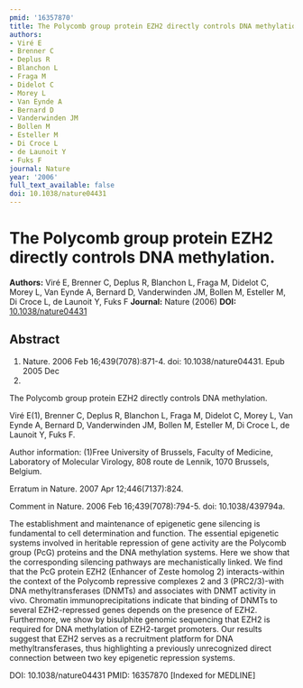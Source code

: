 ```yaml
---
pmid: '16357870'
title: The Polycomb group protein EZH2 directly controls DNA methylation.
authors:
- Viré E
- Brenner C
- Deplus R
- Blanchon L
- Fraga M
- Didelot C
- Morey L
- Van Eynde A
- Bernard D
- Vanderwinden JM
- Bollen M
- Esteller M
- Di Croce L
- de Launoit Y
- Fuks F
journal: Nature
year: '2006'
full_text_available: false
doi: 10.1038/nature04431
---
```


# The Polycomb group protein EZH2 directly controls DNA methylation.
**Authors:** Viré E, Brenner C, Deplus R, Blanchon L, Fraga M, Didelot C, Morey L, Van Eynde A, Bernard D, Vanderwinden JM, Bollen M, Esteller M, Di Croce L, de Launoit Y, Fuks F
**Journal:** Nature (2006)
**DOI:** [10.1038/nature04431](https://doi.org/10.1038/nature04431)

## Abstract

1. Nature. 2006 Feb 16;439(7078):871-4. doi: 10.1038/nature04431. Epub 2005 Dec
14.

The Polycomb group protein EZH2 directly controls DNA methylation.

Viré E(1), Brenner C, Deplus R, Blanchon L, Fraga M, Didelot C, Morey L, Van 
Eynde A, Bernard D, Vanderwinden JM, Bollen M, Esteller M, Di Croce L, de 
Launoit Y, Fuks F.

Author information:
(1)Free University of Brussels, Faculty of Medicine, Laboratory of Molecular 
Virology, 808 route de Lennik, 1070 Brussels, Belgium.

Erratum in
    Nature. 2007 Apr 12;446(7137):824.

Comment in
    Nature. 2006 Feb 16;439(7078):794-5. doi: 10.1038/439794a.

The establishment and maintenance of epigenetic gene silencing is fundamental to 
cell determination and function. The essential epigenetic systems involved in 
heritable repression of gene activity are the Polycomb group (PcG) proteins and 
the DNA methylation systems. Here we show that the corresponding silencing 
pathways are mechanistically linked. We find that the PcG protein EZH2 (Enhancer 
of Zeste homolog 2) interacts-within the context of the Polycomb repressive 
complexes 2 and 3 (PRC2/3)-with DNA methyltransferases (DNMTs) and associates 
with DNMT activity in vivo. Chromatin immunoprecipitations indicate that binding 
of DNMTs to several EZH2-repressed genes depends on the presence of EZH2. 
Furthermore, we show by bisulphite genomic sequencing that EZH2 is required for 
DNA methylation of EZH2-target promoters. Our results suggest that EZH2 serves 
as a recruitment platform for DNA methyltransferases, thus highlighting a 
previously unrecognized direct connection between two key epigenetic repression 
systems.

DOI: 10.1038/nature04431
PMID: 16357870 [Indexed for MEDLINE]
